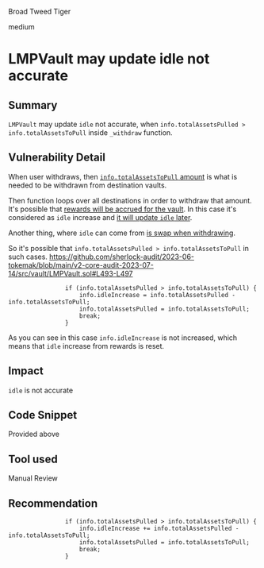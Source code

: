 Broad Tweed Tiger

medium

# LMPVault may update idle not accurate
## Summary
`LMPVault` may update `idle` not accurate, when `info.totalAssetsPulled > info.totalAssetsToPull` inside `_withdraw` function.
## Vulnerability Detail
When user withdraws, then [`info.totalAssetsToPull` amount](https://github.com/sherlock-audit/2023-06-tokemak/blob/main/v2-core-audit-2023-07-14/src/vault/LMPVault.sol#L458) is what is needed to be withdrawn from destination vaults.

Then function loops over all destinations in order to withdraw that amount. It's possible that [rewards will be accrued for the vault](https://github.com/sherlock-audit/2023-06-tokemak/blob/main/v2-core-audit-2023-07-14/src/vault/LMPVault.sol#L487). In this case it's considered as `idle` increase and [it will update `idle` later](https://github.com/sherlock-audit/2023-06-tokemak/blob/main/v2-core-audit-2023-07-14/src/vault/LMPVault.sol#L513).

Another thing, where `idle` can come from [is swap when withdrawing](https://github.com/sherlock-audit/2023-06-tokemak/blob/main/v2-core-audit-2023-07-14/src/vault/LMPVault.sol#L483).

So it's possible that `info.totalAssetsPulled > info.totalAssetsToPull` in such cases.
https://github.com/sherlock-audit/2023-06-tokemak/blob/main/v2-core-audit-2023-07-14/src/vault/LMPVault.sol#L493-L497
```solidity
                if (info.totalAssetsPulled > info.totalAssetsToPull) {
                    info.idleIncrease = info.totalAssetsPulled - info.totalAssetsToPull;
                    info.totalAssetsPulled = info.totalAssetsToPull;
                    break;
                }
```
As you can see in this case `info.idleIncrease` is not increased, which means that `idle` increase from rewards is reset.
## Impact
`idle` is not accurate
## Code Snippet
Provided above
## Tool used

Manual Review

## Recommendation
```solidity
                if (info.totalAssetsPulled > info.totalAssetsToPull) {
                    info.idleIncrease += info.totalAssetsPulled - info.totalAssetsToPull;
                    info.totalAssetsPulled = info.totalAssetsToPull;
                    break;
                }
```